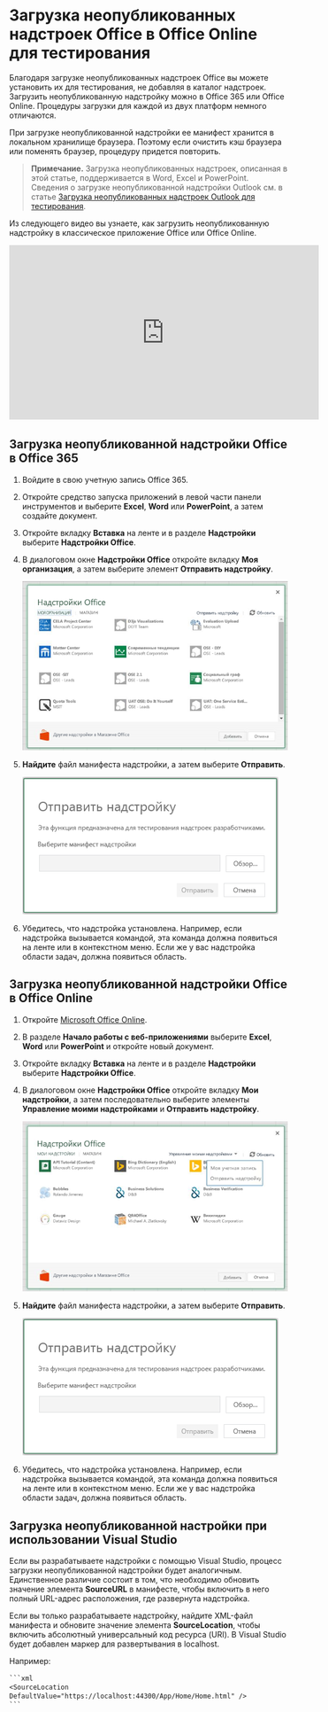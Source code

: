 # <a name="sideload-office-add-ins-in-office-online-for-testing"></a>Загрузка неопубликованных надстроек Office в Office Online для тестирования

Благодаря загрузке неопубликованных надстроек Office вы можете установить их для тестирования, не добавляя в каталог надстроек. Загрузить неопубликованную надстройку можно в Office 365 или Office Online. Процедуры загрузки для каждой из двух платформ немного отличаются. 

При загрузке неопубликованной надстройки ее манифест хранится в локальном хранилище браузера. Поэтому если очистить кэш браузера или поменять браузер, процедуру придется повторить.


 >**Примечание.**  Загрузка неопубликованных надстроек, описанная в этой статье, поддерживается в Word, Excel и PowerPoint. Сведения о загрузке неопубликованной надстройки Outlook см. в статье [Загрузка неопубликованных надстроек Outlook для тестирования](sideload-outlook-add-ins-for-testing.md).

Из следующего видео вы узнаете, как загрузить неопубликованную надстройку в классическое приложение Office или Office Online.

<iframe width="560" height="315" src="https://www.youtube.com/embed/XXsAw2UUiQo" frameborder="0" allowfullscreen></iframe>

## <a name="sideload-an-office-add-in-on-office-365"></a>Загрузка неопубликованной надстройки Office в Office 365


1. Войдите в свою учетную запись Office 365.
    
2. Откройте средство запуска приложений в левой части панели инструментов и выберите **Excel**, **Word** или **PowerPoint**, а затем создайте документ.
    
3. Откройте вкладку  **Вставка** на ленте и в разделе **Надстройки** выберите **Надстройки Office**.
    
4. В диалоговом окне  **Надстройки Office** откройте вкладку **Моя организация**, а затем выберите элемент  **Отправить надстройку**.
    
    ![Диалоговое окно под названием "Надстройка Office", в верхнем левом углу которого расположена ссылка "Отправить надстройку"](../images/0e49f780-019a-4d97-9310-0eaddfa0c4dc.png)

5.  **Найдите** файл манифеста надстройки, а затем выберите **Отправить**.
    
    ![Диалоговое окно отправки надстройки с кнопками "Обзор", "Отправить" и "Отмена"](../images/039aef16-b12f-4d01-ad46-f13e01dd3162.png)

6. Убедитесь, что надстройка установлена. Например, если надстройка вызывается командой, эта команда должна появиться на ленте или в контекстном меню. Если же у вас надстройка области задач, должна появиться область.
    

## <a name="sideload-an-office-add-in-on-office-online"></a>Загрузка неопубликованной надстройки Office в Office Online


1. Откройте [Microsoft Office Online](https://office.live.com/).
    
2. В разделе  **Начало работы с веб-приложениями** выберите **Excel**,  **Word** или **PowerPoint** и откройте новый документ.
    
3. Откройте вкладку  **Вставка** на ленте и в разделе **Надстройки** выберите **Надстройки Office**.
    
4. В диалоговом окне  **Надстройки Office** откройте вкладку **Мои надстройки**, а затем последовательно выберите элементы  **Управление моими надстройками** и **Отправить надстройку**.
    
    ![Диалоговое окно "Надстройки Office" с раскрывающимся меню в правом верхнем углу, в котором выделен пункт "Управление надстройками", а под ним — раскрывающийся список с пунктом "Отправить надстройку"](../images/d630d9d1-7dd5-45e3-860d-0ab069882548.png)

5.  **Найдите** файл манифеста надстройки, а затем выберите **Отправить**.
    
    ![Диалоговое окно отправки надстройки с кнопками "Обзор", "Отправить" и "Отмена"](../images/039aef16-b12f-4d01-ad46-f13e01dd3162.png)

6. Убедитесь, что надстройка установлена. Например, если надстройка вызывается командой, эта команда должна появиться на ленте или в контекстном меню. Если же у вас надстройка области задач, должна появиться область.

## <a name="sideload-an-add-in-when-using-visual-studio"></a>Загрузка неопубликованной настройки при использовании Visual Studio

Если вы разрабатываете надстройки с помощью Visual Studio, процесс загрузки неопубликованной надстройки будет аналогичным. Единственное различие состоит в том, что необходимо обновить значение элемента **SourceURL** в манифесте, чтобы включить в него полный URL-адрес расположения, где развернута надстройка. 

Если вы только разрабатываете надстройку, найдите XML-файл манифеста и обновите значение элемента **SourceLocation**, чтобы включить абсолютный универсальный код ресурса (URI). В Visual Studio будет добавлен маркер для развертывания в localhost.

Например: 

    ```xml
    <SourceLocation DefaultValue="https://localhost:44300/App/Home/Home.html" />
    ```
